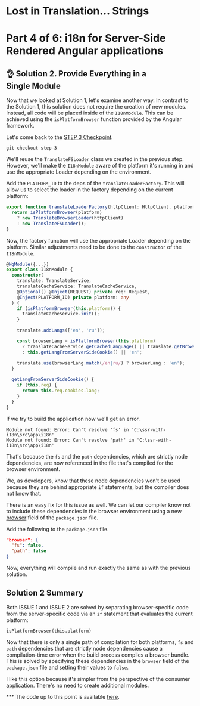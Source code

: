 # Lost in Translation... Strings
# Part 4 of 6: i18n for Server-Side Rendered Angular applications

## 👌 Solution 2. Provide Everything in a Single Module

Now that we looked at Solution 1, let's examine another way. In contrast to the Solution 1, this solution does not require the creation of new modules. Instead, all code will be placed inside of the `I18nModule`. This can be achieved using the `isPlatformBrowser` function provided by the Angular framework.

Let's come back to the [STEP 3 Checkpoint](https://github.com/DmitryEfimenko/ssr-with-i18n/tree/step-3).

```
git checkout step-3
```

We'll reuse the `TranslateFSLoader` class we created in the previous step. However, we'll make the `I18nModule` aware of the platform it's running in and use the appropriate Loader depending on the environment.

Add the `PLATFORM_ID` to the deps of the `translateLoaderFactory`. This will allow us to select the loader in the factory depending on the current platform:

```ts
export function translateLoaderFactory(httpClient: HttpClient, platform: any) {
  return isPlatformBrowser(platform)
    ? new TranslateBrowserLoader(httpClient)
    : new TranslateFSLoader();
}
```

Now, the factory function will use the appropriate Loader depending on the platform. Similar adjustments need to be done to the `constructor` of the `I18nModule`.

```ts
@NgModule({...})
export class I18nModule {
  constructor(
    translate: TranslateService,
    translateCacheService: TranslateCacheService,
    @Optional() @Inject(REQUEST) private req: Request,
    @Inject(PLATFORM_ID) private platform: any
  ) {
    if (isPlatformBrowser(this.platform)) {
      translateCacheService.init();
    }

    translate.addLangs(['en', 'ru']);

    const browserLang = isPlatformBrowser(this.platform)
      ? translateCacheService.getCachedLanguage() || translate.getBrowserLang() || 'en'
      : this.getLangFromServerSideCookie() || 'en';

    translate.use(browserLang.match(/en|ru/) ? browserLang : 'en');
  }
  
  getLangFromServerSideCookie() {
    if (this.req) {
      return this.req.cookies.lang;
    }
  }
}
```

If we try to build the application now we'll get an error.

```
Module not found: Error: Can't resolve 'fs' in 'C:\ssr-with-i18n\src\app\i18n'
Module not found: Error: Can't resolve 'path' in 'C:\ssr-with-i18n\src\app\i18n'
```

That's because the `fs` and the `path` dependencies, which are strictly node dependencies, are now referenced in the file that's compiled for the browser environment.

We, as developers, know that these node dependencies won't be used because they are behind appropriate `if` statements, but the compiler does not know that.

There is an easy fix for this issue as well. We can let our compiler know not to include these dependencies in the browser environment using a new [browser](https://github.com/defunctzombie/package-browser-field-spec) field of the `package.json` file.

Add the following to the `package.json` file.

```json
"browser": {
  "fs": false,
  "path": false
}
```

Now, everything will compile and run exactly the same as with the previous solution.

## Solution 2 Summary

Both ISSUE 1 and ISSUE 2 are solved by separating browser-specific code from the server-specific code via an `if` statement that evaluates the current platform:
```
isPlatformBrowser(this.platform)
```

Now that there is only a single path of compilation for both platforms, `fs` and `path` dependencies that are strictly node dependencies cause a compilation-time error when the build process compiles a browser bundle. This is solved by specifying these dependencies in the `browser` field of the `package.json` file and setting their values to `false`.

I like this option because it's simpler from the perspective of the consumer application. There's no need to create additional modules.

*** The code up to this point is available [here](https://github.com/DmitryEfimenko/ssr-with-i18n/tree/step-6).
